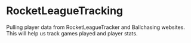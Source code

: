 # RocketLeagueTracking
Pulling player data from RocketLeagueTracker and Ballchasing websites.  This will help us track games played and player stats.
